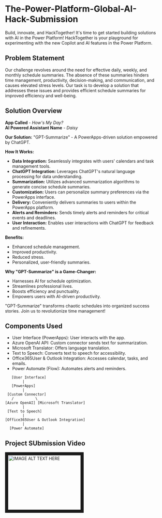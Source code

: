 # The-Power-Platform-Global-AI-Hack-Submission
Build, innovate, and HackTogether! It's time to get started building solutions with AI in the Power Platform!  HackTogether is your playground for experimenting with the new Copilot and AI features in the Power Platform.

## Problem Statement
Our challenge revolves around the need for effective daily, weekly, and monthly schedule summaries. The absence of these summaries hinders time management, productivity, decision-making, and communication, and causes elevated stress levels. Our task is to develop a solution that addresses these issues and provides efficient schedule summaries for improved efficiency and well-being.

## Solution Overview

**App Called** - _How's My Day?_ <br />
**AI Powered Assistant Name** - _Daisy_


**Our Solution:** "GPT-Summarize" - A PowerApps-driven solution empowered by ChatGPT.


**How It Works:**

* **Data Integration:** Seamlessly integrates with users' calendars and task management tools.
* **ChatGPT Integration:** Leverages ChatGPT's natural language processing for data understanding.
* **Summarization:** Utilizes advanced summarization algorithms to generate concise schedule summaries.
* **Customization:** Users can personalize summary preferences via the PowerApps interface.
* **Delivery:** Conveniently delivers summaries to users within the PowerApps platform.
* **Alerts and Reminders:** Sends timely alerts and reminders for critical events and deadlines.
* **User Interaction:** Enables user interactions with ChatGPT for feedback and refinements.



**Benefits:**

* Enhanced schedule management.
* Improved productivity.
* Reduced stress.
* Personalized, user-friendly summaries.

**Why "GPT-Summarize" is a Game-Changer:**

* Harnesses AI for schedule optimization.
* Streamlines professional lives.
* Boosts efficiency and punctuality.
* Empowers users with AI-driven productivity.


"GPT-Summarize" transforms chaotic schedules into organized success stories. Join us to revolutionize time management!

## Components Used 

* User Interface (PowerApps): User interacts with the app.
* Azure OpenAI API: Custom connector sends text for summarization.
* Microsoft Translator: Offers language translation.
* Text to Speech: Converts text to speech for accessibility.
* Office365User & Outlook Integration: Accesses calendar, tasks, and emails.
* Power Automate (Flow): Automates alerts and reminders.

```
   [User Interface]
        |
   [PowerApps]
        |
 [Custom Connector]
   /          \
[Azure OpenAI] [Microsoft Translator]
        |
 [Text to Speech]
        |
[Office365User & Outlook Integration]
        |
  [Power Automate]

```

## Project SUbmission Video
<a href="http://www.youtube.com/watch?feature=player_embedded&v=Ob7rumUq21I?si=RLqBL3ZTh9qfcv3b
" target="_blank"><img src="http://img.youtube.com/vi/Ob7rumUq21I?si=RLqBL3ZTh9qfcv3b/0.jpg" 
alt="IMAGE ALT TEXT HERE" width="240" height="180" border="10" /></a>
